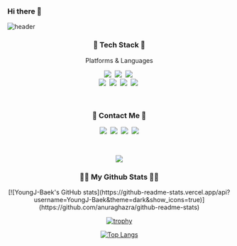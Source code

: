 ### Hi there 👋

<!--
**YoungJ-Baek/YoungJ-Baek** is a ✨ _special_ ✨ repository because its `README.md` (this file) appears on your GitHub profile.

Here are some ideas to get you started:

- 🔭 I’m currently working on ...
- 🌱 I’m currently learning ...
- 👯 I’m looking to collaborate on ...
- 🤔 I’m looking for help with ...
- 💬 Ask me about ...
- 📫 How to reach me: ...
- 😄 Pronouns: ...
- ⚡ Fun fact: ...
-->

![header](https://capsule-render.vercel.app/api?type=soft&color=auto&height=150&section=header&text=YoungjinBaek&fontSize=70&animation=twinkling)

<h3 align="center">💪 Tech Stack 💪</h3>

<p align="center"> Platforms & Languages </p>

<p align="center">
  <img src="https://img.shields.io/badge/C++-00599C?style=flat-square&logo=C%2B%2B&logoColor=white"/></a>&nbsp 
  <img src="https://img.shields.io/badge/C-A8B9CC?style=flat-square&logo=C&logoColor=white"/></a>&nbsp 
  <img src="https://img.shields.io/badge/Python-3766AB?style=flat-square&logo=Python&logoColor=white"/></a>&nbsp 
  
  <br>
  <img src="https://img.shields.io/badge/Unreal Engine-0E1128?style=flat-square&logo=Unreal Engine&logoColor=white"/></a>&nbsp 
  <img src="https://img.shields.io/badge/Perforce-404040?style=flat-square&logo=Perforce&logoColor=white"/></a>&nbsp 
  <img src="https://img.shields.io/badge/Confluence-172B4D?style=flat-square&logo=Confluence&logoColor=white"/></a>&nbsp 
  <img src="https://img.shields.io/badge/OpenCV-5C3EE8?style=flat-square&logo=OpenCV&logoColor=white"/></a>&nbsp 
</p>
<br>

<h3 align="center"> 👋 Contact Me 👋 </h3>
<p align="center">
  <a href="https://searching-fundamental.tistory.com/"><img src="https://img.shields.io/badge/KR Blog-181717?style=flat-square&logo=GitHub Sponsors&logoColor=white&link=https://searching-fundamental.tistory.com"/></a>&nbsp
  <a href="https://youngj-baek.github.io/"><img src="https://img.shields.io/badge/EN Blog-181717?style=flat-square&logo=GitHub Sponsors&logoColor=white&link=https://youngj-baek.github.io/"/></a>&nbsp
  <a href="https://www.instagram.com/youngj_baek/"><img src="https://img.shields.io/badge/Instagram-E4405F?style=flat-square&logo=Instagram&logoColor=white&link=https://www.instagram.com/youngj_baek/"/></a>&nbsp
  <a href="mailto:qordudwls1@gmail.com"><img src="https://img.shields.io/badge/Gmail-d14836?style=flat-square&logo=Gmail&logoColor=white&link=qordudwls1@gmail.com"/></a>
</p>
<br>

<p align="center">
  <a href="https://hits.seeyoufarm.com"><img src="https://hits.seeyoufarm.com/api/count/incr/badge.svg?url=https%3A%2F%2Fgithub.com%2FYoungJ-Baek&count_bg=%23ED6DA3&title_bg=%2386757E&icon=github.svg&icon_color=%23E1DEDE&title=hits&edge_flat=false"/></a>
</p>

<h3 align="center">👩‍💻 My Github Stats 👩‍💻</h3>
<div align="center">
[![YoungJ-Baek's GitHub stats](https://github-readme-stats.vercel.app/api?username=YoungJ-Baek&theme=dark&show_icons=true)](https://github.com/anuraghazra/github-readme-stats)
  
[![trophy](https://github-profile-trophy.vercel.app/?username=YoungJ-Baek)](https://github.com/ryo-ma/github-profile-trophy)

[![Top Langs](https://github-readme-stats.vercel.app/api/top-langs/?username=YoungJ-Baek)](https://github.com/anuraghazra/github-readme-stats)

</div>

